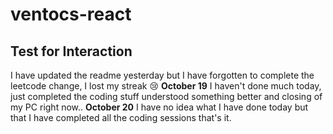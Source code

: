 # ventocs-react
## Test for Interaction 

I have updated the readme yesterday but I have forgotten to complete the leetcode change, I lost my streak 😢
**October 19** I haven't done much today, just completed the coding stuff understood something better and closing of my PC right now..
**October 20** I have no idea what I have done today but that I have completed all the coding sessions that's it.
